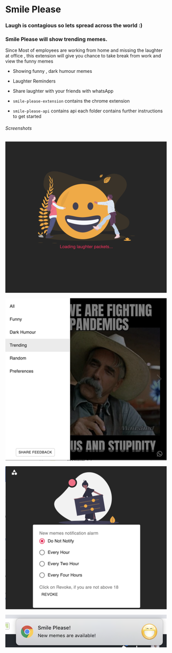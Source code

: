 
# Smile Please
### Laugh is contagious so lets spread across the world  :)

### Smile Please will show trending memes.
Since Most of employees are working from home and missing the laughter at office , this extension will give you chance to take break from work and view the funny memes  
- Showing funny , dark humour memes 
- Laughter Reminders 
- Share laughter with your friends with whatsApp

- `smile-please-extension` contains the chrome extension 
-  `smile-please-api` contains api 
each folder contains further instructions to get started


###### Screenshots  
![Landing Page](assets/1.png)

![Extension](assets/2.png)

![Settings](assets/3.png)

![Notification](assets/4.png)